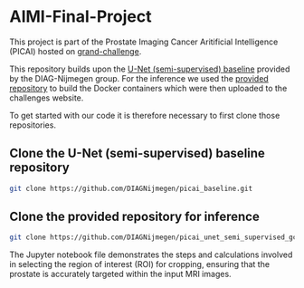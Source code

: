 # AIMI-Final-Project

This project is part of the Prostate Imaging Cancer Aritificial Intelligence (PICAI) hosted on [grand-challenge](https://pi-cai.grand-challenge.org/).

This repository builds upon the [U-Net (semi-supervised) baseline](https://github.com/DIAGNijmegen/picai_baseline/) provided by the DIAG-Nijmegen group. For the inference we used the [provided repository](https://github.com/DIAGNijmegen/picai_unet_semi_supervised_gc_algorithm) to build the Docker containers which were then uploaded to the challenges website.

To get started with our code it is therefore necessary to first clone those repositories.

## Clone the U-Net (semi-supervised) baseline repository
```bash
git clone https://github.com/DIAGNijmegen/picai_baseline.git
```

## Clone the provided repository for inference
```bash
git clone https://github.com/DIAGNijmegen/picai_unet_semi_supervised_gc_algorithm.git
```

The Jupyter notebook file demonstrates the steps and calculations involved in selecting the region of interest (ROI) for cropping, ensuring that the prostate is accurately targeted within the input MRI images.
